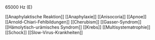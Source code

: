 65000 Hz (E)

[[Anaphylaktische Reaktion]]
[[Anaphylaxie]]
[[Anisocoria]]
[[Apnoe]]
[[Arnold-Chiari-Fehlbildungen]]
[[Cherubism]]
[[Gasser-Syndrom]]
[[Hämolytisch-urämisches Syndrom]]
[[Krebs]]
[[Multisystematrophie]]
[[Schock]]
[[Slow-Virus-Krankheiten]]